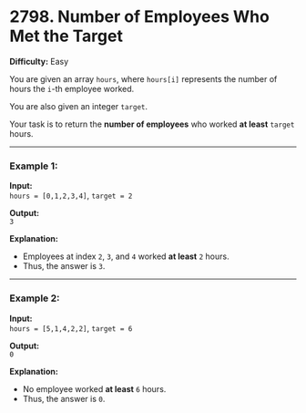 
# 2798. Number of Employees Who Met the Target  

**Difficulty:** Easy  

You are given an array `hours`, where `hours[i]` represents the number of hours the `i`-th employee worked.  

You are also given an integer `target`.  

Your task is to return the **number of employees** who worked **at least** `target` hours.  

---  

### Example 1:  
**Input:**  
`hours = [0,1,2,3,4]`, `target = 2`  

**Output:**  
`3`  

**Explanation:**  
- Employees at index `2`, `3`, and `4` worked **at least** `2` hours.  
- Thus, the answer is `3`.  

---  

### Example 2:  
**Input:**  
`hours = [5,1,4,2,2]`, `target = 6`  

**Output:**  
`0`  

**Explanation:**  
- No employee worked **at least** `6` hours.  
- Thus, the answer is `0`.  


